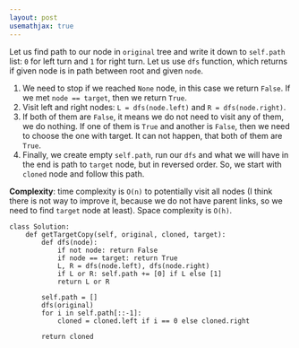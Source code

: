 ```yaml
---
layout: post
usemathjax: true
---
```


Let us find path to our node in `original` tree and write it down to `self.path` list: `0` for left turn and `1` for right turn. Let us use `dfs` function, which returns if given node is in path between root and given `node`.
1. We need to stop if we reached `None` node, in this case we return `False`. If we met `node == target`, then we return `True`.
2. Visit left and right nodes: `L = dfs(node.left)` and `R = dfs(node.right)`. 
3. If both of them are `False`, it means we do not need to visit any of them, we do nothing. If one of them is `True` and another is `False`, then we need to choose the one with target. It can not happen, that both of them are `True`.
4. Finally, we create empty `self.path`, run our `dfs` and what we will have in the end is path to `target` node, but in reversed order. So, we start with `cloned` node and follow this path.

**Complexity**: time complexity is `O(n)` to potentially visit all nodes (I think there is not way to improve it, because we do not have parent links, so we need to find `target` node at least). Space complexity is `O(h)`.

```
class Solution:
    def getTargetCopy(self, original, cloned, target):
        def dfs(node):
            if not node: return False
            if node == target: return True
            L, R = dfs(node.left), dfs(node.right)
            if L or R: self.path += [0] if L else [1]
            return L or R
        
        self.path = []
        dfs(original)
        for i in self.path[::-1]:
            cloned = cloned.left if i == 0 else cloned.right
        
        return cloned
```